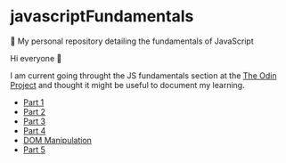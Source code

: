 # javascriptFundamentals
🎯 My personal repository detailing the fundamentals of JavaScript

Hi everyone 👋


I am current going throught the JS fundamentals section at the [The Odin Project](https://www.theodinproject.com/) and thought it might be useful to document my learning.

* [Part 1](part1.md)
* [Part 2](part2.md)
* [Part 3](part3.md)
* [Part 4](part4.md)
* [DOM Manipulation](dom.md)
* [Part 5](part5.md)
